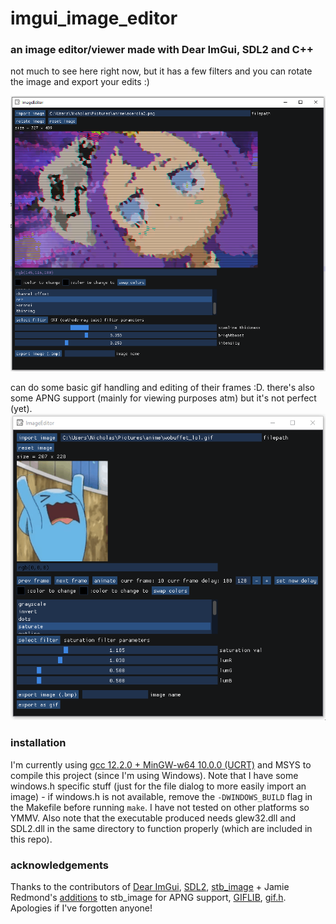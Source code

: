 # imgui_image_editor    
### an image editor/viewer made with Dear ImGui, SDL2 and C++    
    
not much to see here right now, but it has a few filters and you can rotate the image and export your edits :)    
    
![screenshot of project](screenshots/screenshot.png)    
    
can do some basic gif handling and editing of their frames :D. there's also some APNG support (mainly for viewing purposes atm) but it's not perfect (yet).    
![screenshot of project - gif handling](screenshots/26-03-2024_200053.gif)    
    
    
### installation    
I'm currently using [gcc 12.2.0 + MinGW-w64 10.0.0 (UCRT)](https://winlibs.com/) and MSYS to compile this project (since I'm using Windows). Note that I have some windows.h specific stuff (just for the file dialog to more easily import an image) - if windows.h is not available, remove the `-DWINDOWS_BUILD` flag in the Makefile before running `make`. I have not tested on other platforms so YMMV. Also note that the executable produced needs glew32.dll and SDL2.dll in the same directory to function properly (which are included in this repo).    
    
### acknowledgements    
Thanks to the contributors of [Dear ImGui](https://github.com/ocornut/imgui), [SDL2](https://www.libsdl.org/), [stb_image](https://github.com/nothings/stb/blob/master/stb_image.h) + Jamie Redmond's [additions](https://github.com/jcredmond/stb/commit/71e7e527eedc27f2b9f29fe9fe3991fc6fb24212) to stb_image for APNG support, [GIFLIB](http://giflib.sourceforge.net/), [gif.h](https://github.com/charlietangora/gif-h). Apologies if I've forgotten anyone!